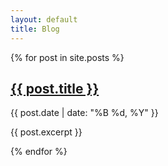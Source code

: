 ```yaml
---
layout: default
title: Blog
---
```

{% for post in site.posts %}
    <article>
        <h2><a href="{{ post.url | relative_url }}">{{ post.title }}</a></h2>
        <time>{{ post.date | date: "%B %d, %Y" }}</time>
        <p>{{ post.excerpt }}</p>
    </article>
{% endfor %}